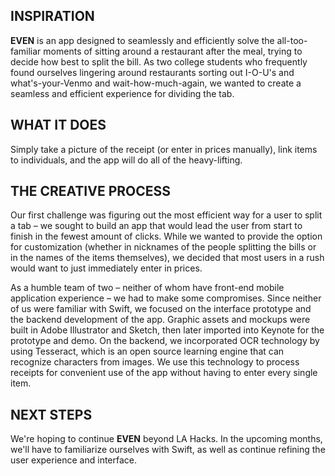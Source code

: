 ## INSPIRATION
**EVEN** is an app designed to seamlessly and efficiently solve the all-too-familiar moments of sitting around a restaurant after the meal, trying to decide how best to split the bill. As two college students who frequently found ourselves lingering around restaurants sorting out I-O-U's and what's-your-Venmo and wait-how-much-again, we wanted to create a seamless and efficient experience for dividing the tab.

## WHAT IT DOES
Simply take a picture of the receipt (or enter in prices manually), link items to individuals, and the app will do all of the heavy-lifting.

## THE CREATIVE PROCESS
Our first challenge was figuring out the most efficient way for a user to split a tab – we sought to build an app that would lead the user from start to finish in the fewest amount of clicks. While we wanted to provide the option for customization (whether in nicknames of the people splitting the bills or in the names of the items themselves), we decided that most users in a rush would want to just immediately enter in prices.

As a humble team of two – neither of whom have front-end mobile application experience – we had to make some compromises. Since neither of us were familiar with Swift, we focused on the interface prototype and the backend development of the app. Graphic assets and mockups were built in Adobe Illustrator and Sketch, then later imported into Keynote for the prototype and demo. On the backend, we incorporated OCR technology by using Tesseract, which is an open source learning engine that can recognize characters from images. We use this technology to process receipts for convenient use of the app without having to enter every single item. 

## NEXT STEPS
We're hoping to continue **EVEN** beyond LA Hacks. In the upcoming months, we'll have to familiarize ourselves with Swift, as well as continue refining the user experience and interface.

